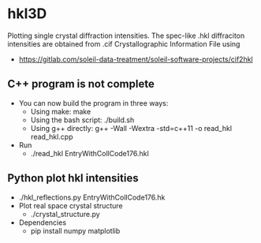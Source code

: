 # hkl3D

Plotting single crystal diffraction intensities.
The spec-like .hkl diffraciton intensities are obtained from .cif Crystallographic Information File using
* https://gitlab.com/soleil-data-treatment/soleil-software-projects/cif2hkl

## C++ program is not complete

* You can now build the program in three ways:
	* Using make: make
	* Using the bash script: ./build.sh
	* Using g++ directly: g++ -Wall -Wextra -std=c++11 -o read_hkl read_hkl.cpp
* Run
	* ./read_hkl EntryWithCollCode176.hkl 

## Python plot hkl intensities
* ./hkl_reflections.py EntryWithCollCode176.hk
* Plot real space crystal structure
	* ./crystal_structure.py
* Dependencies
	* pip install numpy matplotlib

